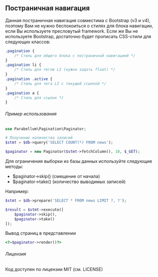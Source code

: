 ## Постраничная навигация

Данная постраничная навигация совместима с Bootstrap (v3 и v4), поэтому Вам не нужно беспокоиться о стилях для блока навигации, если Вы используете пресловутый framework.
Если же Вы не используете Bootstrap, достаточно будет прописать CSS-стили для следующих классов:
```css
.pagination {
    /* Стиль для общего блока с постраничной навигацией */
}
.pagination li {
    /* Стиль для тегов LI (нужно задать float) */
}
.pagination .active {
    /* Стиль для тега LI с текущей ссылкой */
}
.pagination a {
    /* Стиль для ссылок */
}
```

###### Пример использования
```php
use Parabellum\Pagination\Paginator;

# Получение количества записей
$stmt = $db->query('SELECT COUNT(*) FROM news');

$paginator = new Paginator($stmt->fetchColumn(), 10, $_GET);
```
Для ограничения выборки из базы данных используйте следующие методы:
- $paginator->skip() (смещение от начала)
- $paginator->take() (количество выводимых записей)

Например:
```php
$stmt = $db->prepare('SELECT * FROM news LIMIT ?, ?');

$result = $stmt->execute([
    $paginator->skip(),
    $paginator->take()
]);
```

Вывод страниц в представлении
```php
<?=$paginator->render()?>
```

###### Лицензия
Код доступен по лицензии MIT (см. LICENSE)
